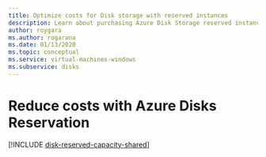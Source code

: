 ```yaml
---
title: Optimize costs for Disk storage with reserved instances
description: Learn about purchasing Azure Disk Storage reserved instances to save costs on premium SSD managed disks.
author: roygara
ms.author: rogarana
ms.date: 01/13/2020
ms.topic: conceptual
ms.service: virtual-machines-windows
ms.subservice: disks
---
```


# Reduce costs with Azure Disks Reservation
[!INCLUDE [disk-reserved-capacity-shared](../../../includes/disk-reserved-capacity-shared.md)]